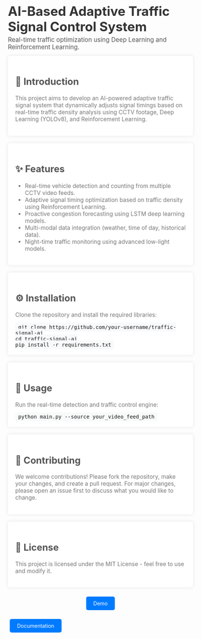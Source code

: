<p align="center" style="margin-bottom: 20px;">
  <h1 style="font-size: 2.5em; color: #333; margin: 0;">AI-Based Adaptive Traffic Signal Control System</h1>
  <p style="font-size: 1.2em; color: #555; margin: 5px 0 0;">Real-time traffic optimization using Deep Learning and Reinforcement Learning.</p>
</p>

<div style="
  background-color: #fff; 
  padding: 20px; 
  margin-bottom: 20px; 
  border-radius: 5px; 
  box-shadow: 0 0 10px rgba(0,0,0,0.1);
">
  <h2 style="font-size: 1.8em; color: #555;">📖 Introduction</h2>
  <p style="font-size: 1.1em; color: #777;">This project aims to develop an AI-powered adaptive traffic signal system that dynamically adjusts signal timings based on real-time traffic density analysis using CCTV footage, Deep Learning (YOLOv8), and Reinforcement Learning.</p>
</div>

<div style="
  background-color: #fff; 
  padding: 20px; 
  margin-bottom: 20px; 
  border-radius: 5px; 
  box-shadow: 0 0 10px rgba(0,0,0,0.1);
">
  <h2 style="font-size: 1.8em; color: #555;">✨ Features</h2>
  <ul style="font-size: 1.1em; color: #777;">
    <li>Real-time vehicle detection and counting from multiple CCTV video feeds.</li>
    <li>Adaptive signal timing optimization based on traffic density using Reinforcement Learning.</li>
    <li>Proactive congestion forecasting using LSTM deep learning models.</li>
    <li>Multi-modal data integration (weather, time of day, historical data).</li>
    <li>Night-time traffic monitoring using advanced low-light models.</li>
  </ul>
</div>

<div style="
  background-color: #fff; 
  padding: 20px; 
  margin-bottom: 20px; 
  border-radius: 5px; 
  box-shadow: 0 0 10px rgba(0,0,0,0.1);
">
  <h2 style="font-size: 1.8em; color: #555;">⚙️ Installation</h2>
  <p style="font-size: 1.1em; color: #777;">Clone the repository and install the required libraries:</p>
  <code style="
    background-color: #f8f9fa; 
    padding: 4px 8px; 
    border-radius: 3px; 
    font-size: 1em;
  ">git clone https://github.com/your-username/traffic-signal-ai<br>cd traffic-signal-ai<br>pip install -r requirements.txt</code>
</div>

<div style="
  background-color: #fff; 
  padding: 20px; 
  margin-bottom: 20px; 
  border-radius: 5px; 
  box-shadow: 0 0 10px rgba(0,0,0,0.1);
">
  <h2 style="font-size: 1.8em; color: #555;">🚀 Usage</h2>
  <p style="font-size: 1.1em; color: #777;">Run the real-time detection and traffic control engine:</p>
  <code style="
    background-color: #f8f9fa; 
    padding: 4px 8px; 
    border-radius: 3px; 
    font-size: 1em;
  ">python main.py --source your_video_feed_path</code>
</div>

<div style="
  background-color: #fff; 
  padding: 20px; 
  margin-bottom: 20px; 
  border-radius: 5px; 
  box-shadow: 0 0 10px rgba(0,0,0,0.1);
">
  <h2 style="font-size: 1.8em; color: #555;">🤝 Contributing</h2>
  <p style="font-size: 1.1em; color: #777;">We welcome contributions! Please fork the repository, make your changes, and create a pull request. For major changes, please open an issue first to discuss what you would like to change.</p>
</div>

<div style="
  background-color: #fff; 
  padding: 20px; 
  margin-bottom: 20px; 
  border-radius: 5px; 
  box-shadow: 0 0 10px rgba(0,0,0,0.1);
">
  <h2 style="font-size: 1.8em; color: #555;">📄 License</h2>
  <p style="font-size: 1.1em; color: #777;">This project is licensed under the MIT License - feel free to use and modify it.</p>
</div>

<p align="center">
  <a href="#" style="
    display: inline-block; 
    padding: 10px 20px; 
    background-color: #007bff; 
    color: #fff; 
    text-decoration: none; 
    border-radius: 5px; 
    margin: 5px;
  ">Demo</a>
  
  <a href="#" style="
    display: inline-block; 
    padding: 10px 20px; 
    background-color: #007bff; 
    color: #fff; 
    text-decoration: none; 
    border-radius: 5px; 
    margin: 5px;
  ">Documentation</a>
</p>
